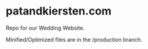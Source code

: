 patandkiersten.com
===================

Repo for our Wedding Website.

Minified/Optimized files are in the /production branch.